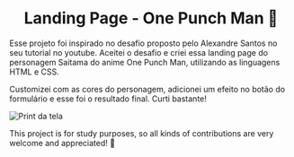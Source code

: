 <h1 align="center"> 
  Landing Page - One Punch Man 👊
</h1>

Esse projeto foi inspirado no desafio proposto pelo Alexandre Santos no seu tutorial no youtube. Aceitei o desafio e criei essa landing page do personagem Saitama do anime One Punch Man, utilizando as linguagens HTML e CSS.

Customizei com as cores do personagem, adicionei um efeito no botão do formulário e esse foi o resultado final. Curti bastante!

![Print da tela](https://user-images.githubusercontent.com/105990622/178046436-7bbfdf72-7352-4458-bf9f-3ee884f72d69.png)


This project is for study purposes, so all kinds of contributions are very welcome and appreciated! 🤝
